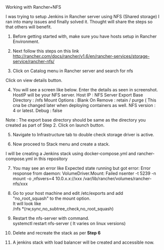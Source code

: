 Working with Rancher+NFS

I was trying to setup Jenkins in Rancher server using NFS (Shared storage)
I ran into many issues and finally solved it. 
Thought will share the steps so that others will benefit.

1) Before getting started with, make sure you have hosts setup in Rancher Environment.

2) Next follow this steps on this link 
http://rancher.com/docs/rancher/v1.6/en/rancher-services/storage-service/rancher-nfs/

3) Click on Catalog menu in Rancher server and search for nfs

Click on view details button.

4) You will see a screen like below. Enter the details as seen in screenshot. HostIP will be your NFS server.
    Host IP : NFS Server
    Export Base Directory : /nfs
    Mount Options : Blank
    On Remove : retain / purge ( This cna be changed later when deploying containers as well.
    NFS version : 4 or latest.
    Debug : false

Note : The export base directory should be same as the directory you created as part of Step 2.
Click on launch button.

5) Navigate to Infrastructure tab to double check storage driver is active. 

6) Now proceed to Stack menu and create a stack.
 
I will be creating a Jenkins stack using docker-compose.yml and rancher-compose.yml in this repository

7) You may see an error like 
Expected state running but got error: Error response from daemon: VolumeDriver.Mount: Failed nsenter -t 5239 -n mount -o ,nfsvers=4 10.0.x.x://xxx /var/lib/rancher/volumes/rancher-nfs/xxx


8) Go to your host machine and edit /etc/exports and add "no_root_squash" to the mount option.     
It will look like   
/nfs    *(rw,sync,no_subtree_check,no_root_squash)

9) Restart the nfs-server with command.    
   systemctl restart nfs-server  ( It varies on linux versions)

10) Delete and recreate the stack as per **Step 6**


11) A jenkins stack with load balancer will be created and accessible now.





